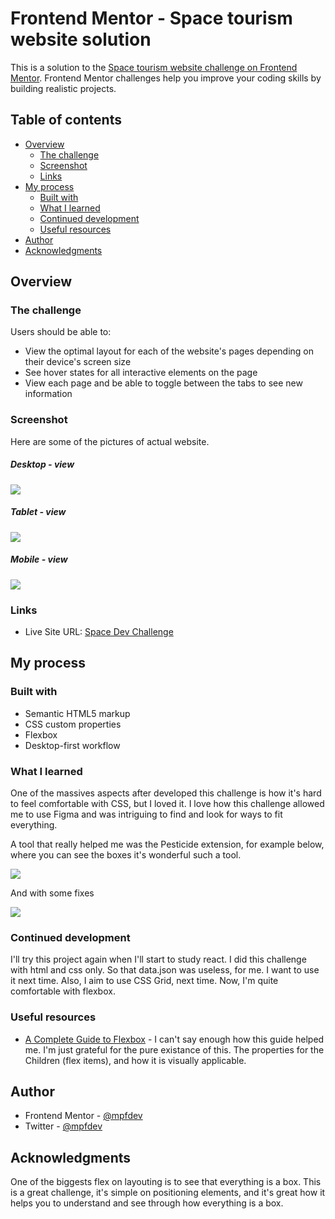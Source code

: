 # Frontend Mentor - Space tourism website solution

This is a solution to the [Space tourism website challenge on Frontend Mentor](https://www.frontendmentor.io/challenges/space-tourism-multipage-website-gRWj1URZ3). Frontend Mentor challenges help you improve your coding skills by building realistic projects.

## Table of contents

- [Overview](#overview)
  - [The challenge](#the-challenge)
  - [Screenshot](#screenshot)
  - [Links](#links)
- [My process](#my-process)
  - [Built with](#built-with)
  - [What I learned](#what-i-learned)
  - [Continued development](#continued-development)
  - [Useful resources](#useful-resources)
- [Author](#author)
- [Acknowledgments](#acknowledgments)

## Overview

### The challenge

Users should be able to:

- View the optimal layout for each of the website's pages depending on their device's screen size
- See hover states for all interactive elements on the page
- View each page and be able to toggle between the tabs to see new information

### Screenshot

Here are some of the pictures of actual website.

##### Desktop - view

![](./readme-photos/Moon.desktop.JPG)

##### Tablet - view

![](./readme-photos/Moon.tablet.JPG)

##### Mobile - view

![](./readme-photos/Mars.mobile.JPG)

### Links

- Live Site URL: [Space Dev Challenge](https://spacedevchallenge.netlify.app/index.html)

## My process

### Built with

- Semantic HTML5 markup
- CSS custom properties
- Flexbox
- Desktop-first workflow

### What I learned

One of the massives aspects after developed this challenge is how it's hard to feel comfortable with CSS, but I loved it. I love how this challenge allowed me to use Figma and was intriguing to find and look for ways to fit everything.

A tool that really helped me was the Pesticide extension, for example below, where you can see the boxes it's wonderful such a tool.

![](./readme-photos/Pesticide_Extension2.JPG)

And with some fixes

![](./readme-photos/Pesticide_Extension3_Final.JPG)

### Continued development

I'll try this project again when I'll start to study react. I did this challenge with html and css only. So that data.json was useless, for me. I want to use it next time. Also, I aim to use CSS Grid, next time. Now, I'm quite comfortable with flexbox.

### Useful resources

- [A Complete Guide to Flexbox](https://css-tricks.com/snippets/css/a-guide-to-flexbox/) - I can't say enough how this guide helped me. I'm just grateful for the pure existance of this. The properties for the Children (flex items), and how it is visually applicable.

## Author

- Frontend Mentor - [@mpfdev](https://www.frontendmentor.io/profile/mpfdev)
- Twitter - [@mpfdev](https://www.twitter.com/mpfdev)

## Acknowledgments

One of the biggests flex on layouting is to see that everything is a box. This is a great challenge, it's simple on positioning elements, and it's great how it helps you to understand and see through how everything is a box.
